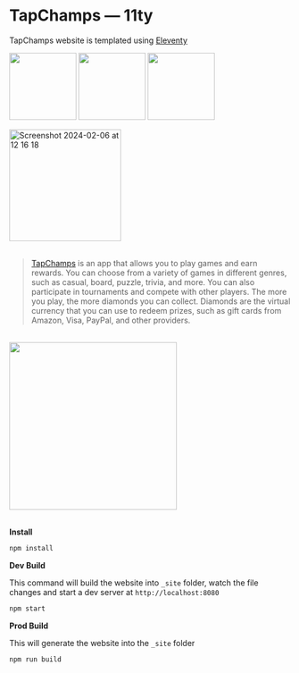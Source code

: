 # TapChamps — 11ty

TapChamps website is templated using [Eleventy](https://www.11ty.dev/)

[<img src="https://a11ybadges.com/badge?logo=eleventy" width="120">](https://11ty.dev/) [<img src="https://img.shields.io/badge/tailwindcss-%2338B2AC.svg?style=for-the-badge&logo=tailwind-css&logoColor=white" width="120">](https://tailwindcss.com) [<img src="https://alpinejs.dev/alpine_long.svg" width="120">](https://alpinejs.dev/)

<img width="200" alt="Screenshot 2024-02-06 at 12 16 18" src="https://github.com/hakim-d/tapchamps-11ty/assets/7389034/5d6a8e73-0582-44c6-9590-89409a5efee1">

<br/>
<br/>

> [TapChamps](https://play.google.com/store/apps/details?id=com.tapchamps.tap) is an app that allows you to play games and earn rewards. You can choose from a variety of games in different genres, such as casual, board, puzzle, trivia, and more. You can also participate in tournaments and compete with other players. The more you play, the more diamonds you can collect. Diamonds are the virtual currency that you can use to redeem prizes, such as gift cards from Amazon, Visa, PayPal, and other providers.

<br/>

<img src="https://github.com/hakim-d/tapchamps-11ty/assets/7389034/93bbcd58-162c-4c66-be6d-a6a35c0cdb02" width="300">

<br/>
<br/>

**Install**

```ruby
npm install
```

**Dev Build**

This command will build the website into ``_site`` folder, watch the file changes and start a dev server at ``http://localhost:8080``

```ruby
npm start
```

**Prod Build**

This will generate the website into the ``_site`` folder

```ruby
npm run build
```
